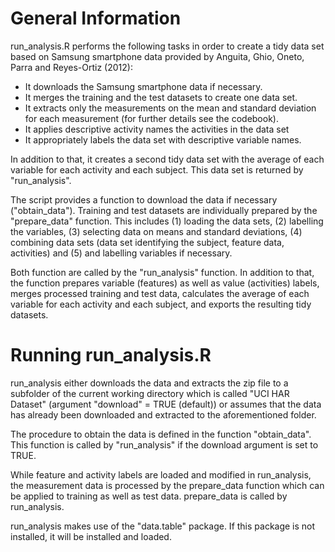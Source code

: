 # General Information

run_analysis.R performs the following tasks in order to create a tidy data set based on Samsung smartphone data provided by Anguita, Ghio, Oneto, Parra and Reyes-Ortiz (2012):

* It downloads the Samsung smartphone data if necessary.
* It merges the training and the test datasets to create one data set.
* It extracts only the measurements on the mean and standard deviation for each measurement (for further details see the codebook).
* It applies descriptive activity names the activities in the data set
* It appropriately labels the data set with descriptive variable names.

In addition to that, it creates a second tidy data set with the average of each variable for each activity and each subject. This data set is returned by "run_analysis".

The script provides a function to download the data if necessary ("obtain_data"). 
Training and test datasets are individually prepared by the "prepare_data" function. This includes (1) loading the data sets, (2) labelling the variables, (3) selecting data on means and standard deviations, (4) combining data sets (data set identifying the subject, feature data, activities) and (5) and labelling variables if necessary.

Both function are called by the "run_analysis" function. In addition to that, the function prepares variable (features) as well as value (activities) labels, merges processed training and test data, calculates the average of each variable for each activity and each subject, and exports the resulting tidy datasets.


# Running run_analysis.R

run_analysis either downloads the data and extracts the zip file to
a subfolder of the current working directory which is called "UCI HAR
Dataset" (argument "download" = TRUE (default)) or assumes that the
data has already been downloaded and extracted to the aforementioned
folder.

The procedure to obtain the data is defined in the function "obtain_data".
This function is called by "run_analysis" if the download argument is set to
TRUE.

While feature and activity labels are loaded and modified in run_analysis,
the measurement data is processed by the prepare_data function which can 
be applied to training as well as test data. prepare_data is called by 
run_analysis.

run_analysis makes use of the "data.table" package. If this package is not
installed, it will be installed and loaded.